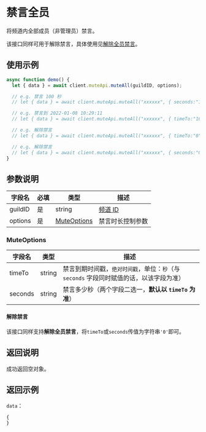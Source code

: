 # 禁言全员 <Badge text="v2.1.0" />

将频道内全部成员（非管理员）禁言。

该接口同样可用于解除禁言，具体使用见[解除全员禁言](#解除禁言)。

## 使用示例

```javascript
async function demo() {
  let { data } = await client.muteApi.muteAll(guildID, options);

  // e.g. 禁言 100 秒
  // let { data } = await client.muteApi.muteAll("xxxxxx", { seconds:"100" });

  // e.g. 禁言到 2022-01-08 10:29:11
  // let { data } = await client.muteApi.muteAll("xxxxxx", { timeTo:"1641608951" });

  // e.g. 解除禁言
  // let { data } = await client.muteApi.muteAll("xxxxxx", { timeTo:"0" });

  // e.g. 解除禁言
  // let { data } = await client.muteApi.muteAll("xxxxxx", { seconds:"0" });
}
```

## 参数说明

| 字段名  | 必填 | 类型                        | 描述                         |
| ------- | ---- | --------------------------- | ---------------------------- |
| guildID | 是   | string                      | [频道 ID](../model/guild.md) |
| options | 是   | [MuteOptions](#muteoptions) | 禁言时长控制参数             |

### MuteOptions

| 字段名  | 类型   | 描述                                                                                    |
| ------- | ------ | --------------------------------------------------------------------------------------- |
| timeTo  | string | 禁言到期时间戳，`绝对时间戳`，单位：`秒`（与 `seconds` 字段同时赋值的话，以该字段为准） |
| seconds | string | 禁言多少秒（两个字段二选一，**默认以 `timeTo` 为准**）                                  |

#### 解除禁言

该接口同样支持**解除全员禁言**，将`timeTo`或`seconds`传值为字符串`'0'`即可。

## 返回说明

成功返回空对象。

## 返回示例

`data`：

```js
{
}
```
